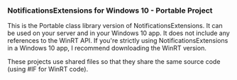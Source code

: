 ### NotificationsExtensions for Windows 10 - Portable Project

This is the Portable class library version of NotificationsExtensions. It can be used on your server and in your Windows 10 app. It does not include any references to the WinRT API. If you're strictly using NotificationsExtensions in a Windows 10 app, I recommend downloading the WinRT version.

These projects use shared files so that they share the same source code (using #IF for WinRT code).
